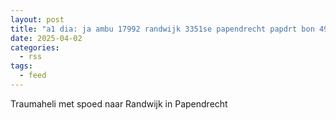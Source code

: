 ```yaml
---
layout: post
title: "a1 dia: ja ambu 17992 randwijk 3351se papendrecht papdrt bon 49450"
date: 2025-04-02
categories: 
  - rss
tags: 
  - feed
---
```


Traumaheli met spoed naar Randwijk in Papendrecht
